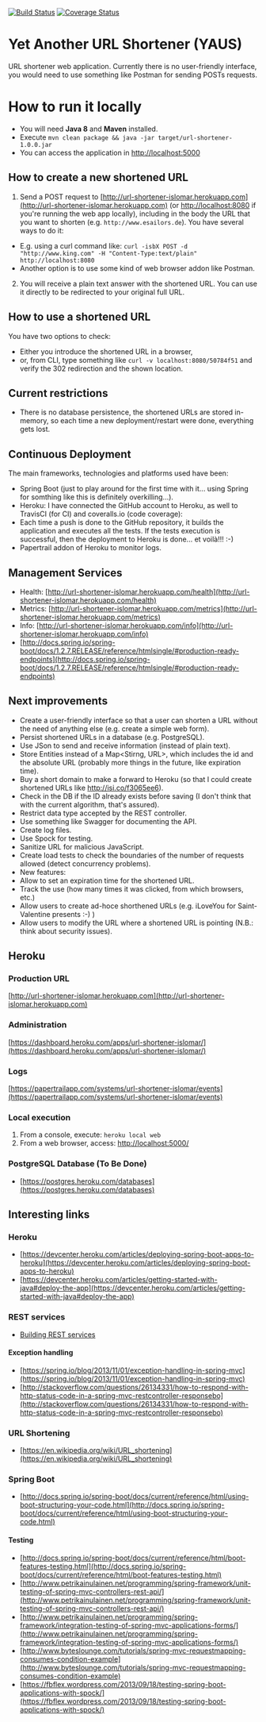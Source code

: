 [![Build Status](https://travis-ci.org/islomar/url-shortener-islomar.svg)](https://travis-ci.org/islomar/url-shortener-islomar)
[![Coverage Status](https://coveralls.io/repos/islomar/url-shortener-islomar/badge.svg?branch=master&service=github)](https://coveralls.io/github/islomar/url-shortener-islomar?branch=master)

# Yet Another URL Shortener (YAUS)
URL shortener web application. 
Currently there is no user-friendly interface, you would need to use something like Postman for sending POSTs requests.
 
# How to run it locally
* You will need **Java 8** and **Maven** installed.
* Execute `mvn clean package && java -jar target/url-shortener-1.0.0.jar`
* You can access the application in [http://localhost:5000](http://localhost:5000) 

## How to create a new shortened URL
1. Send a POST request to [http://url-shortener-islomar.herokuapp.com](http://url-shortener-islomar.herokuapp.com) (or [http://localhost:8080](http://localhost:8080) if you're running the web app locally), including in the body the URL that you want to shorten (e.g. `http://www.esailors.de`). You have several ways to do it:
 * E.g. using a curl command like: `curl -isbX POST -d "http://www.king.com" -H "Content-Type:text/plain" http://localhost:8080`
 * Another option is to use some kind of web browser addon like Postman.
2. You will receive a plain text answer with the shortened URL. You can use it directly to be redirected to your original full URL.

## How to use a shortened URL
You have two options to check:
* Either you introduce the shortened URL in a browser,
* or, from CLI, type something like `curl -v localhost:8080/50784f51` and verify the 302 redirection and the shown location.

## Current restrictions
* There is no database persistence, the shortened URLs are stored in-memory, so each time a new deployment/restart were done, everything gets lost.

## Continuous Deployment
The main frameworks, technologies and platforms used have been:
* Spring Boot (just to play around for the first time with it... using Spring for somthing like this is definitely overkilling...).
* Heroku: I have connected the GitHub account to Heroku, as well to TravisCI (for CI) and coveralls.io (code coverage):
 * Each time a push is done to the GitHub repository, it builds the application and executes all the tests. If the tests execution is successful, 
 then the deployment to Heroku is done... et voilà!!! :-)
 * Papertrail addon of Heroku to monitor logs.

## Management Services
* Health: [http://url-shortener-islomar.herokuapp.com/health](http://url-shortener-islomar.herokuapp.com/health)
* Metrics: [http://url-shortener-islomar.herokuapp.com/metrics](http://url-shortener-islomar.herokuapp.com/metrics)
* Info: [http://url-shortener-islomar.herokuapp.com/info](http://url-shortener-islomar.herokuapp.com/info)
* [http://docs.spring.io/spring-boot/docs/1.2.7.RELEASE/reference/htmlsingle/#production-ready-endpoints](http://docs.spring.io/spring-boot/docs/1.2.7.RELEASE/reference/htmlsingle/#production-ready-endpoints)

## Next improvements
* Create a user-friendly interface so that a user can shorten a URL without the need of anything else (e.g. create a simple web form).
* Persist shortened URLs in a database (e.g. PostgreSQL).
* Use JSon to send and receive information (instead of plain text).
* Store Entities instead of a Map<Stirng, URL>, which includes the id and the absolute URL (probably more things in the future, like expiration time). 
* Buy a short domain to make a forward to Heroku (so that I could create shortened URLs like http://isi.co/f3065ee6).
* Check in the DB if the ID already exists before saving (I don't think that with the current algorithm, that's assured).
* Restrict data type accepted by the REST controller.
* Use something like Swagger for documenting the API.
* Create log files.
* Use Spock for testing.
* Sanitize URL for malicious JavaScript.
* Create load tests to check the boundaries of the number of requests allowed (detect concurrency problems).
* New features:
 * Allow to set an expiration time for the shortened URL.
 * Track the use (how many times it was clicked, from which browsers, etc.)
 * Allow users to create ad-hoce shorthened URLs (e.g. iLoveYou for Saint-Valentine presents :-) )
 * Allow users to modify the URL where a shortened URL is pointing (N.B.: think about security issues).



## Heroku 

### Production URL
[http://url-shortener-islomar.herokuapp.com](http://url-shortener-islomar.herokuapp.com)

### Administration
[https://dashboard.heroku.com/apps/url-shortener-islomar/](https://dashboard.heroku.com/apps/url-shortener-islomar/)

### Logs
[https://papertrailapp.com/systems/url-shortener-islomar/events](https://papertrailapp.com/systems/url-shortener-islomar/events)

### Local execution
1. From a console, execute: `heroku local web`
2. From a web browser, access: [http://localhost:5000/](http://localhost:5000/)


### PostgreSQL Database (To Be Done)
* [https://postgres.heroku.com/databases](https://postgres.heroku.com/databases)

## Interesting links
### Heroku
* [https://devcenter.heroku.com/articles/deploying-spring-boot-apps-to-heroku](https://devcenter.heroku.com/articles/deploying-spring-boot-apps-to-heroku)
* [https://devcenter.heroku.com/articles/getting-started-with-java#deploy-the-app](https://devcenter.heroku.com/articles/getting-started-with-java#deploy-the-app)

### REST services
* [Building REST services](http://spring.io/guides/tutorials/bookmarks/)

#### Exception handling
* [https://spring.io/blog/2013/11/01/exception-handling-in-spring-mvc](https://spring.io/blog/2013/11/01/exception-handling-in-spring-mvc)
* [http://stackoverflow.com/questions/26134331/how-to-respond-with-http-status-code-in-a-spring-mvc-restcontroller-responsebo](http://stackoverflow.com/questions/26134331/how-to-respond-with-http-status-code-in-a-spring-mvc-restcontroller-responsebo)

### URL Shortening
* [https://en.wikipedia.org/wiki/URL_shortening](https://en.wikipedia.org/wiki/URL_shortening)


### Spring Boot
* [http://docs.spring.io/spring-boot/docs/current/reference/html/using-boot-structuring-your-code.html](http://docs.spring.io/spring-boot/docs/current/reference/html/using-boot-structuring-your-code.html)

#### Testing
* [http://docs.spring.io/spring-boot/docs/current/reference/html/boot-features-testing.html](http://docs.spring.io/spring-boot/docs/current/reference/html/boot-features-testing.html)
* [http://www.petrikainulainen.net/programming/spring-framework/unit-testing-of-spring-mvc-controllers-rest-api/](http://www.petrikainulainen.net/programming/spring-framework/unit-testing-of-spring-mvc-controllers-rest-api/)
* [http://www.petrikainulainen.net/programming/spring-framework/integration-testing-of-spring-mvc-applications-forms/](http://www.petrikainulainen.net/programming/spring-framework/integration-testing-of-spring-mvc-applications-forms/)
* [http://www.byteslounge.com/tutorials/spring-mvc-requestmapping-consumes-condition-example](http://www.byteslounge.com/tutorials/spring-mvc-requestmapping-consumes-condition-example)
* [https://fbflex.wordpress.com/2013/09/18/testing-spring-boot-applications-with-spock/](https://fbflex.wordpress.com/2013/09/18/testing-spring-boot-applications-with-spock/)
